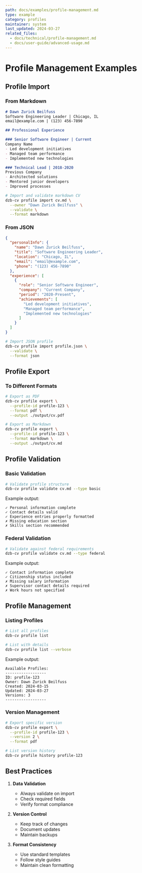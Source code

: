 ```yaml
---
path: docs/examples/profile-management.md
type: example
category: profiles
maintainer: system
last_updated: 2024-03-27
related_files:
  - docs/technical/profile-management.md
  - docs/user-guide/advanced-usage.md
---
```


# Profile Management Examples

## Profile Import

### From Markdown

```markdown
# Dawn Zurick Beilfuss
Software Engineering Leader | Chicago, IL
email@example.com | (123) 456-7890

## Professional Experience

### Senior Software Engineer | Current
Company Name
- Led development initiatives
- Managed team performance
- Implemented new technologies

### Technical Lead | 2018-2020
Previous Company
- Architected solutions
- Mentored junior developers
- Improved processes
```

```bash
# Import and validate markdown CV
dzb-cv profile import cv.md \
  --owner "Dawn Zurick Beilfuss" \
  --validate \
  --format markdown
```

### From JSON

```json
{
  "personalInfo": {
    "name": "Dawn Zurick Beilfuss",
    "title": "Software Engineering Leader",
    "location": "Chicago, IL",
    "email": "email@example.com",
    "phone": "(123) 456-7890"
  },
  "experience": [
    {
      "role": "Senior Software Engineer",
      "company": "Current Company",
      "period": "2020-Present",
      "achievements": [
        "Led development initiatives",
        "Managed team performance",
        "Implemented new technologies"
      ]
    }
  ]
}
```

```bash
# Import JSON profile
dzb-cv profile import profile.json \
  --validate \
  --format json
```

## Profile Export

### To Different Formats

```bash
# Export as PDF
dzb-cv profile export \
  --profile-id profile-123 \
  --format pdf \
  --output ./output/cv.pdf

# Export as Markdown
dzb-cv profile export \
  --profile-id profile-123 \
  --format markdown \
  --output ./output/cv.md
```

## Profile Validation

### Basic Validation

```bash
# Validate profile structure
dzb-cv profile validate cv.md --type basic
```

Example output:
```
✓ Personal information complete
✓ Contact details valid
✓ Experience entries properly formatted
✗ Missing education section
✗ Skills section recommended
```

### Federal Validation

```bash
# Validate against federal requirements
dzb-cv profile validate cv.md --type federal
```

Example output:
```
✓ Contact information complete
✓ Citizenship status included
✗ Missing salary information
✗ Supervisor contact details required
✗ Work hours not specified
```

## Profile Management

### Listing Profiles

```bash
# List all profiles
dzb-cv profile list

# List with details
dzb-cv profile list --verbose
```

Example output:
```
Available Profiles:
------------------
ID: profile-123
Owner: Dawn Zurick Beilfuss
Created: 2024-03-15
Updated: 2024-03-27
Versions: 3
------------------
```

### Version Management

```bash
# Export specific version
dzb-cv profile export \
  --profile-id profile-123 \
  --version 2 \
  --format pdf

# List version history
dzb-cv profile history profile-123
```

## Best Practices

1. **Data Validation**
   - Always validate on import
   - Check required fields
   - Verify format compliance

2. **Version Control**
   - Keep track of changes
   - Document updates
   - Maintain backups

3. **Format Consistency**
   - Use standard templates
   - Follow style guides
   - Maintain clean formatting 